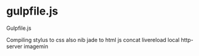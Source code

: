 gulpfile.js
===========

Gulpfile.js 

Compiling stylus to css
              also nib
          jade to html
          js concat
          livereload
          local http-server
          imagemin
